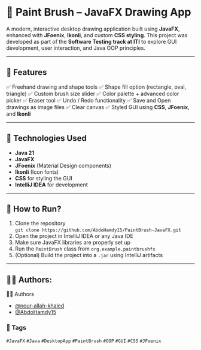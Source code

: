 # 🎨 Paint Brush – JavaFX Drawing App

A modern, interactive desktop drawing application built using **JavaFX**, enhanced with **JFoenix**, **Ikonli**, and custom **CSS styling**. This project was developed as part of the **Software Testing track at ITI** to explore GUI development, user interaction, and Java OOP principles.

---

## 🌟 Features

✅ Freehand drawing and shape tools
✅ Shape fill option (rectangle, oval, triangle)
✅ Custom brush size slider
✅ Color palette + advanced color picker
✅ Eraser tool
✅ Undo / Redo functionality
✅ Save and Open drawings as image files
✅ Clear canvas
✅ Styled GUI using **CSS**, **JFoenix**, and **Ikonli**

---

## 🧠 Technologies Used

* **Java 21**
* **JavaFX**
* **JFoenix** (Material Design components)
* **Ikonli** (Icon fonts)
* **CSS** for styling the GUI
* **IntelliJ IDEA** for development

---
## 🚀 How to Run?
1. Clone the repository  
   `git clone https://github.com/AbdoHamdy15/PaintBrush-JavaFX.git`
2. Open the project in IntelliJ IDEA or any Java IDE
3. Make sure JavaFX libraries are properly set up
4. Run the `PaintBrush` class from `org.example.paintbrushfx`
5. (Optional) Build the project into a `.jar` using IntelliJ artifacts
---
## 👨‍💻 Authors:
👩‍💻 Authors  
- [@nour-allah-khaled](https://github.com/nour-allah-khaled)  
- [@AbdoHamdy15](https://github.com/AbdoHamdy15)  





### 📖 Tags

`#JavaFX` `#Java` `#DesktopApp` `#PaintBrush` `#OOP` `#GUI` `#CSS` `#JFoenix` 
